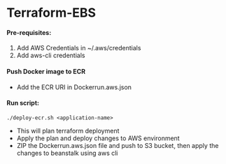 # Terraform-EBS

#### Pre-requisites:
1. Add AWS Credentials in ~/.aws/credentials
2. Add aws-cli credentials

#### Push Docker image to ECR
 - Add the ECR URI in Dockerrun.aws.json 

#### Run script:

 ```./deploy-ecr.sh <application-name>```


 - This will plan terraform deployment
 - Apply the plan and deploy changes to AWS environment
 - ZIP the Dockerrun.aws.json file and push to S3 bucket, then apply the changes to beanstalk using aws cli
